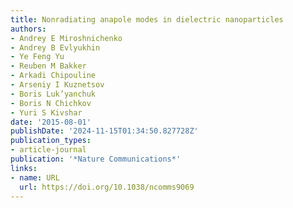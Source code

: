 ```yaml
---
title: Nonradiating anapole modes in dielectric nanoparticles
authors:
- Andrey E Miroshnichenko
- Andrey B Evlyukhin
- Ye Feng Yu
- Reuben M Bakker
- Arkadi Chipouline
- Arseniy I Kuznetsov
- Boris Luk’yanchuk
- Boris N Chichkov
- Yuri S Kivshar
date: '2015-08-01'
publishDate: '2024-11-15T01:34:50.827728Z'
publication_types:
- article-journal
publication: '*Nature Communications*'
links:
- name: URL
  url: https://doi.org/10.1038/ncomms9069
---
```

